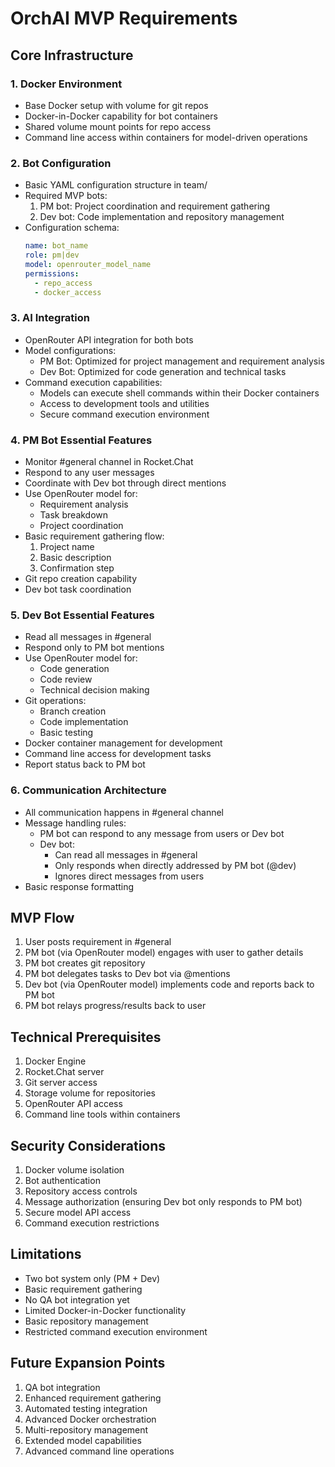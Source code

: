 # OrchAI MVP Requirements

## Core Infrastructure

### 1. Docker Environment
- Base Docker setup with volume for git repos
- Docker-in-Docker capability for bot containers
- Shared volume mount points for repo access
- Command line access within containers for model-driven operations

### 2. Bot Configuration
- Basic YAML configuration structure in team/
- Required MVP bots:
  1. PM bot: Project coordination and requirement gathering
  2. Dev bot: Code implementation and repository management
- Configuration schema:
  ```yaml
  name: bot_name
  role: pm|dev
  model: openrouter_model_name
  permissions:
    - repo_access
    - docker_access
  ```

### 3. AI Integration
- OpenRouter API integration for both bots
- Model configurations:
  - PM Bot: Optimized for project management and requirement analysis
  - Dev Bot: Optimized for code generation and technical tasks
- Command execution capabilities:
  - Models can execute shell commands within their Docker containers
  - Access to development tools and utilities
  - Secure command execution environment

### 4. PM Bot Essential Features
- Monitor #general channel in Rocket.Chat
- Respond to any user messages
- Coordinate with Dev bot through direct mentions
- Use OpenRouter model for:
  - Requirement analysis
  - Task breakdown
  - Project coordination
- Basic requirement gathering flow:
  1. Project name
  2. Basic description
  3. Confirmation step
- Git repo creation capability
- Dev bot task coordination

### 5. Dev Bot Essential Features
- Read all messages in #general
- Respond only to PM bot mentions
- Use OpenRouter model for:
  - Code generation
  - Code review
  - Technical decision making
- Git operations:
  - Branch creation
  - Code implementation
  - Basic testing
- Docker container management for development
- Command line access for development tasks
- Report status back to PM bot

### 6. Communication Architecture
- All communication happens in #general channel
- Message handling rules:
  - PM bot can respond to any message from users or Dev bot
  - Dev bot:
    - Can read all messages in #general
    - Only responds when directly addressed by PM bot (@dev)
    - Ignores direct messages from users
- Basic response formatting

## MVP Flow

1. User posts requirement in #general
2. PM bot (via OpenRouter model) engages with user to gather details
3. PM bot creates git repository
4. PM bot delegates tasks to Dev bot via @mentions
5. Dev bot (via OpenRouter model) implements code and reports back to PM bot
6. PM bot relays progress/results back to user

## Technical Prerequisites

1. Docker Engine
2. Rocket.Chat server
3. Git server access
4. Storage volume for repositories
5. OpenRouter API access
6. Command line tools within containers

## Security Considerations

1. Docker volume isolation
2. Bot authentication
3. Repository access controls
4. Message authorization (ensuring Dev bot only responds to PM bot)
5. Secure model API access
6. Command execution restrictions

## Limitations

- Two bot system only (PM + Dev)
- Basic requirement gathering
- No QA bot integration yet
- Limited Docker-in-Docker functionality
- Basic repository management
- Restricted command execution environment

## Future Expansion Points

1. QA bot integration
2. Enhanced requirement gathering
3. Automated testing integration
4. Advanced Docker orchestration
5. Multi-repository management
6. Extended model capabilities
7. Advanced command line operations